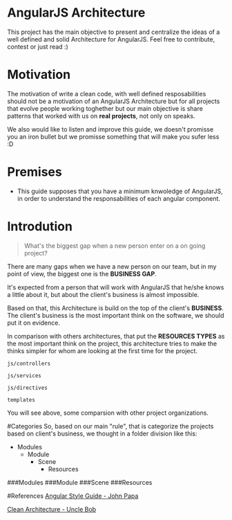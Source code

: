 # AngularJS Architecture
This project has the main objective to present and centralize the ideas of a well defined and solid Architecture for AngularJS. Feel free to contribute, contest or just read :)

# Motivation
The motivation of write a clean code, with well defined resposabilities should not be a motivation of an AngularJS Architecture but for all projects that evolve people working toghether but our main objective is share patterns that worked with us on **real projects**, not only on speaks.

We also would like to listen and improve this guide, we doesn't promisse you an iron bullet but we promisse something that will make you sufer less :D 

# Premises
- This guide supposes that you have a minimum knwoledge of AngularJS, in order to understand the responsabilities of each angular component.

# Introdution
> What's the biggest gap when a new person enter on a on going project?

There are many gaps when we have a new person on our team, but in my point of view, the biggest one is the **BUSINESS GAP**.

It's expected from a person that will work with AngularJS that he/she knows a little about it, but about the client's business is almost impossible.

Based on that, this Architecture is build on the top of the client's **BUSINESS**. The client's business is the most important think on the software, we should put it on evidence.

In comparison with others architectures, that put the **RESOURCES TYPES** as the most important think on the project, this architecture tries to make the thinks simpler for whom are looking at the first time for the project. 

`js/controllers`

`js/services`

`js/directives`

`templates`


You will see above, some comparsion with other project organizations.

#Categories
So, based on our main "rule", that is categorize the projects based on client's business, we thought in a folder division like this:

- Modules
	- Module
		- Scene
			- Resources


###Modules
###Module
###Scene
###Resources

#References
[Angular Style Guide - John Papa](https://github.com/johnpapa/angular-styleguide/blob/master/a1/README.md "Angular Style Guide - John Papa")

[Clean Architecture - Uncle Bob](https://8thlight.com/blog/uncle-bob/2012/08/13/the-clean-architecture.html "Clean Architecture - Uncle Bob")
